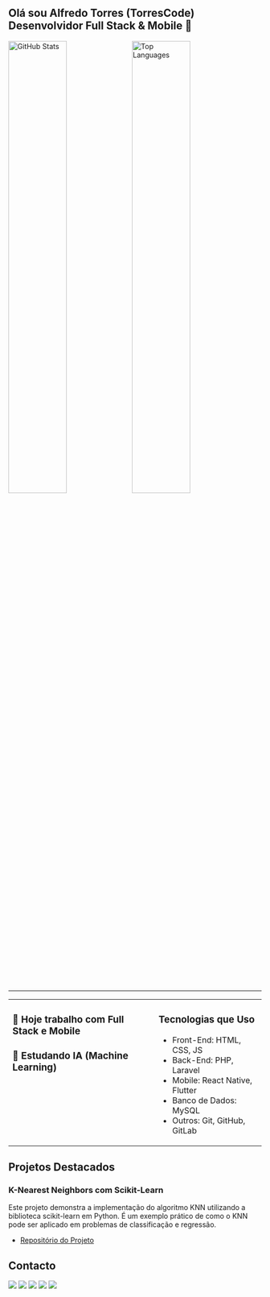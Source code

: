 ## Olá sou Alfredo Torres (TorresCode) Desenvolvidor Full Stack & Mobile 👋

<div>
  <img src="https://github-readme-stats.vercel.app/api?username=TorresCode&show_icons=true&theme=radical" alt="GitHub Stats" style="width: 48%;"/>
  <img src="https://github-readme-stats.vercel.app/api/top-langs/?username=TorresCode&layout=compact&theme=radical" alt="Top Languages" style="width: 48%;"/>
</div>

---

<table>
  <tr>
    <td style="vertical-align: top;">
      <h3>🔭 Hoje trabalho com Full Stack e Mobile</h3>
      <h3>🌱 Estudando IA (Machine Learning)</h3>
    </td>
    <td style="vertical-align: top;">
      <h3>Tecnologias que Uso</h3>
      <ul>
        <li>Front-End: HTML, CSS, JS</li>
        <li>Back-End: PHP, Laravel</li>
        <li>Mobile: React Native, Flutter</li>
        <li>Banco de Dados: MySQL</li>
        <li>Outros: Git, GitHub, GitLab</li>
      </ul>
    </td>
  </tr>
</table>

## Projetos Destacados

### K-Nearest Neighbors com Scikit-Learn

Este projeto demonstra a implementação do algoritmo KNN utilizando a biblioteca scikit-learn em Python. É um exemplo prático de como o KNN pode ser aplicado em problemas de classificação e regressão.

- [Repositório do Projeto](https://github.com/TorresCode/IA)


 ## Contacto
<div> 
  <a href="https://wa.me/+244935593163" target="_blank"><img src="https://img.shields.io/badge/WhatsApp-25D366?style=for-the-badge&logo=whatsapp&logoColor=white" target="_blank"></a>
  <a href="https://instagram.com/torrescode01" target="_blank"><img src="https://img.shields.io/badge/-Instagram-%23E4405F?style=for-the-badge&logo=instagram&logoColor=white" target="_blank"></a>
  <a href="https://discord.gg/torrescode" target="_blank"><img src="https://img.shields.io/badge/Discord-7289DA?style=for-the-badge&logo=discord&logoColor=white" target="_blank"></a> 
  <a href = "mailto:torrescode01@gmail.com"><img src="https://img.shields.io/badge/-Gmail-%23333?style=for-the-badge&logo=gmail&logoColor=white" target="_blank"></a>
  <a href="https://www.linkedin.com/in/torrescode" target="_blank"><img src="https://img.shields.io/badge/-LinkedIn-%230077B5?style=for-the-badge&logo=linkedin&logoColor=white" target="_blank"></a> 
</div>

